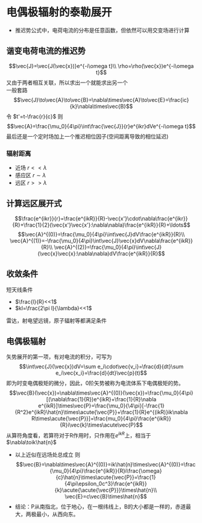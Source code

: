 # 电偶极辐射的泰勒展开
* 推迟势公式中，电荷电流的分布是任意函数，但依然可以用交变场进行计算
## 谐变电荷电流的推迟势
$$\vec{J}=\vec{J(\vec{x})}e^{-i\omega t}\\
\rho=\rho(\vec{x})e^{-i\omega t}$$
又由于两者相互关联，所以求出一个就能求出另一个<br/>
一般套路
$$\vec{J}\to\vec{A}\to\vec{B}=\nabla\times\vec{A}\to\vec{E}=\frac{ic}{k}\nabla\times\vec{B}$$
令 $t'=t-\frac{r}{c}$ 则
$$\vec{A}=\frac{\mu_0}{4\pi}\int\frac{\vec{J}}{r}e^{ikr}dVe^{-i\omega t}$$
最后还是一个定时场加上一个推迟相位因子(空间距离导致的相位延迟)
### 辐射距离
* 近场 $r<<\lambda$
* 感应区 $r\sim\lambda$
* 远区 $r>>\lambda$
## 计算远区展开式
$$\frac{e^{ikr}}{r}=\frac{e^{ikR}}{R}-\vec{x'}\cdot\nabla\frac{e^{ikr}}{R}+\frac{1}{2}(\vec{x'}\vec{x'}:\nabla\nabla)\frac{e^{ikR}}{R}+\ldots$$
$$\vec{A}^{(0)}=\frac{\mu_0}{4\pi}\int\vec{J}dV\frac{e^{ikR}}{R}\\
\vec{A}^{(1)}=-\frac{\mu_0}{4\pi}\int\vec{J}\vec{x}dV\nabla\frac{e^{ikR}}{R}\\
\vec{A}^{(2)}=\frac{\mu_0}{4\pi}\int\vec{J}(\vec{x}\vec{x}:\nabla\nabla)dV\frac{e^{ikR}}{R}$$
## 收敛条件
短天线条件
* $\frac{l}{R}<<1$
* $kl=\frac{2\pi l}{\lambda}<<1$

雷达，射电望远镜，原子辐射等都满足条件
## 电偶极辐射
矢势展开的第一项，有对电流的积分，可写为
$$\int\vec{J}(\vec{x})dV=\sum e_i\cdot\vec{v_i}=\frac{d}{dt}\sum e_i\vec{x_i}=\frac{d}{dt}\vec{p}(t)$$
即为时变电偶极矩的微分，因此，0阶矢势被称为电流体系下电偶极矩的势。
$$\vec{B}(\vec{x})=\nabla\times\vec{A}^{(0)}(\vec{x})=\frac{\mu_0}{4\pi}[(\nabla\frac{1}{R})e^{ikR}+\frac{1}{R}\nabla e^{ikR}]\times\vec{P}=\frac{\mu_0}{\4\pi}[-\frac{1}{R^2}e^{ikR}\hat{n}\times\acute{\vec{P}}+\frac{1}{R}e^{(ikR)}ik\nabla R\times\acute{\vec{P}}]=\frac{mu_0}{4\pi}\frac{e^{ikR}}{R}i\vec{k}\times\acute\vec{P}$$
从算符角度看，若算符对于R作用时，只作用在$e^{ikR}$上，相当于$\nabla\toik\hat{n}$
* 以上近似在远场处总成立
则
$$\vec{B}=\nabla\times\vec{A}^{(0)}=ik\hat{n}\times\vec{A}^{(0)}=\frac{\mu_0}{4\pi}\frac{e^{ikR}}{R}i\frac{\omega}{c}\hat{n}\times\acute{\vec{P}}=\frac{1}{4\pi\epsilon_0c^3}\frac{e^{ikR}}{k}\acute{\acute{\vec{P}}}\times\hat{n}\\
\vec{E}=c\vec{B}\times\hat{n}$$
* 结论：P从南指北，位于地心，在一根纬线上，B的大小都是一样的，赤道最大，两极最小，从西向东。
